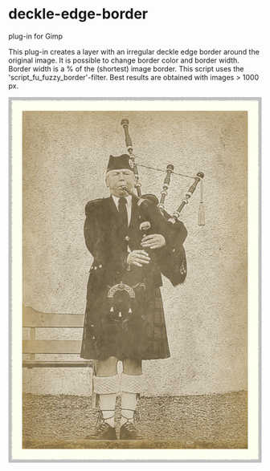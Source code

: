 # deckle-edge-border
plug-in for Gimp

This plug-in creates a layer with an irregular deckle edge border around the original
image. It is possible to change border color and border width. Border width is a %
of the (shortest) image border.  This script uses the 'script_fu_fuzzy_border'-filter.
Best results are obtained with images > 1000 px.

![example](example.jpg)
